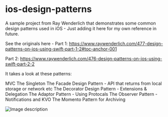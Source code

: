 # ios-design-patterns
A sample project from Ray Wenderlich that demonstrates some common design patterns used in iOS - Just adding it here for my own reference in future.

See the originals here - Part 1:
https://www.raywenderlich.com/477-design-patterns-on-ios-using-swift-part-1-2#toc-anchor-001

Part 2:
https://www.raywenderlich.com/476-design-patterns-on-ios-using-swift-part-2-2

It takes a look at these patterns:

MVC
The Singleton
The Facade Design Pattern - API that returns from local storage or network etc
The Decorator Design Pattern - Extensions & Delegation
The Adaptor Pattern - Using Protocals
The Observer Pattern - Notifications and KVO
The Momento Pattern for Archiving

![Image description](https://cathalfarrell.com/repo-images/designPatterns.png)
